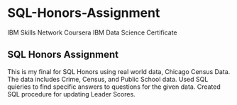 # SQL-Honors-Assignment
IBM Skills Network
Coursera IBM Data Science Certificate 

## SQL Honors Assignment 
This is my final for SQL Honors using real world data, Chicago Census Data. 
The data includes Crime, Census, and Public School data. 
Used SQL quieries to find specific answers to questions for the given data.
Created SQL procedure for updating Leader Scores.
